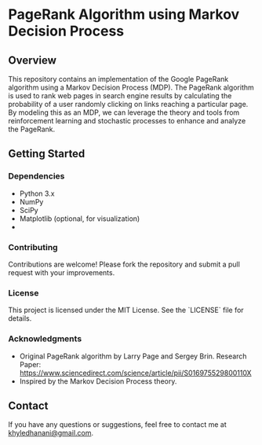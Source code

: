 
# PageRank Algorithm using Markov Decision Process

## Overview

This repository contains an implementation of the Google PageRank algorithm using a Markov Decision Process (MDP). The PageRank algorithm is used to rank web pages in search engine results by calculating the probability of a user randomly clicking on links reaching a particular page. By modeling this as an MDP, we can leverage the theory and tools from reinforcement learning and stochastic processes to enhance and analyze the PageRank.

## Getting Started

### Dependencies

- Python 3.x
- NumPy
- SciPy
- Matplotlib (optional, for visualization)
- 
### Contributing

Contributions are welcome! Please fork the repository and submit a pull request with your improvements.

### License

This project is licensed under the MIT License. See the \`LICENSE\` file for details.

### Acknowledgments

- Original PageRank algorithm by Larry Page and Sergey Brin. Research Paper: https://www.sciencedirect.com/science/article/pii/S016975529800110X
- Inspired by the Markov Decision Process theory.

## Contact

If you have any questions or suggestions, feel free to contact me at khyledhanani@gmail.com.
